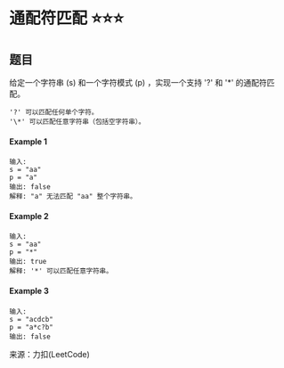 通配符匹配 :star::star::star:
=
题目
-
给定一个字符串 (s) 和一个字符模式 (p) ，实现一个支持 '?' 和 '\*' 的通配符匹配。<br>

    '?' 可以匹配任何单个字符。
    '\*' 可以匹配任意字符串（包括空字符串）。
#### Example 1
    输入:
    s = "aa"
    p = "a"
    输出: false
    解释: "a" 无法匹配 "aa" 整个字符串。
#### Example 2
    输入:
    s = "aa"
    p = "*"
    输出: true
    解释: '*' 可以匹配任意字符串。
#### Example 3
    输入:
    s = "acdcb"
    p = "a*c?b"
    输出: false
    
    
    
来源：力扣(LeetCode)
